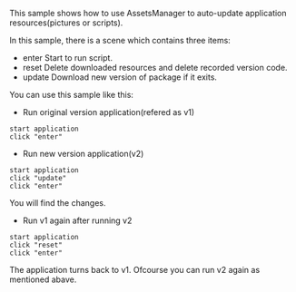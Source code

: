 This sample shows how to use AssetsManager to auto-update application resources(pictures or scripts).

In this sample, there is a scene which contains three items:
* enter
Start to run script.
* reset
Delete downloaded resources and delete recorded version code.
* update
Download new version of package if it exits. 

You can use this sample like this:
* Run original version application(refered as v1)
```
start application
click "enter"
```
* Run new version application(v2)
```
start application
click "update"
click "enter"
```
You will find the changes.
* Run v1 again after running v2
```
start application
click "reset"
click "enter"
```
The application turns back to v1. Ofcourse you can run v2 again as mentioned abave.
    